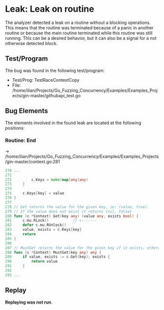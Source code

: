 # Leak: Leak on routine

The analyzer detected a leak on a routine without a blocking operations.
This means that the routine was terminated because of a panic in another routine or because the main routine terminated while this routine was still running.
This can be a desired behavior, but it can also be a signal for a not otherwise detected block.

## Test/Program
The bug was found in the following test/program:

- Test/Prog: TestRaceContextCopy
- File: /home/ilian/Projects/Go_Fuzzing_Concurrency/Examples/Examples_Projects/gin-master/githubapi_test.go

## Bug Elements
The elements involved in the found leak are located at the following positions:

###  Routine: End
-> /home/ilian/Projects/Go_Fuzzing_Concurrency/Examples/Examples_Projects/gin-master/context.go:281
```go
270 ...
271 
272 		c.Keys = make(map[any]any)
273 	}
274 
275 	c.Keys[key] = value
276 }
277 
278 // Get returns the value for the given key, ie: (value, true).
279 // If the value does not exist it returns (nil, false)
280 func (c *Context) Get(key any) (value any, exists bool) {
281 	c.mu.RLock()           // <-------
282 	defer c.mu.RUnlock()
283 	value, exists = c.Keys[key]
284 	return
285 }
286 
287 // MustGet returns the value for the given key if it exists, otherwise it panics.
288 func (c *Context) MustGet(key any) any {
289 	if value, exists := c.Get(key); exists {
290 		return value
291 	}
292 
293 ...
```


## Replay
**Replaying was not run**.


